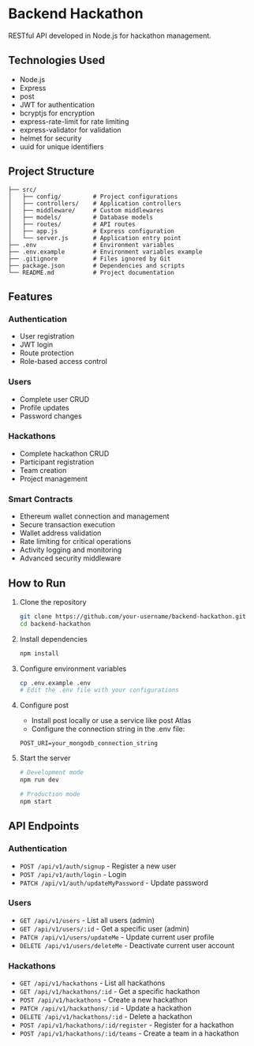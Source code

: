 # Backend Hackathon

RESTful API developed in Node.js for hackathon management.

## Technologies Used

- Node.js
- Express
- post
- JWT for authentication
- bcryptjs for encryption
- express-rate-limit for rate limiting
- express-validator for validation
- helmet for security
- uuid for unique identifiers

## Project Structure

```
├── src/
│   ├── config/         # Project configurations
│   ├── controllers/    # Application controllers
│   ├── middleware/     # Custom middlewares
│   ├── models/         # Database models
│   ├── routes/         # API routes
│   ├── app.js          # Express configuration
│   └── server.js       # Application entry point
├── .env                # Environment variables
├── .env.example        # Environment variables example
├── .gitignore          # Files ignored by Git
├── package.json        # Dependencies and scripts
└── README.md           # Project documentation
```

## Features

### Authentication
- User registration
- JWT login
- Route protection
- Role-based access control

### Users
- Complete user CRUD
- Profile updates
- Password changes

### Hackathons
- Complete hackathon CRUD
- Participant registration
- Team creation
- Project management

### Smart Contracts
- Ethereum wallet connection and management
- Secure transaction execution
- Wallet address validation
- Rate limiting for critical operations
- Activity logging and monitoring
- Advanced security middleware

## How to Run

1. Clone the repository
   ```bash
   git clone https://github.com/your-username/backend-hackathon.git
   cd backend-hackathon
   ```

2. Install dependencies
   ```bash
   npm install
   ```

3. Configure environment variables
   ```bash
   cp .env.example .env
   # Edit the .env file with your configurations
   ```

4. Configure post
   - Install post locally or use a service like post Atlas
   - Configure the connection string in the .env file:
   ```
   POST_URI=your_mongodb_connection_string
   ```

5. Start the server
   ```bash
   # Development mode
   npm run dev
   
   # Production mode
   npm start
   ```

## API Endpoints

### Authentication
- `POST /api/v1/auth/signup` - Register a new user
- `POST /api/v1/auth/login` - Login
- `PATCH /api/v1/auth/updateMyPassword` - Update password

### Users
- `GET /api/v1/users` - List all users (admin)
- `GET /api/v1/users/:id` - Get a specific user (admin)
- `PATCH /api/v1/users/updateMe` - Update current user profile
- `DELETE /api/v1/users/deleteMe` - Deactivate current user account

### Hackathons
- `GET /api/v1/hackathons` - List all hackathons
- `GET /api/v1/hackathons/:id` - Get a specific hackathon
- `POST /api/v1/hackathons` - Create a new hackathon
- `PATCH /api/v1/hackathons/:id` - Update a hackathon
- `DELETE /api/v1/hackathons/:id` - Delete a hackathon
- `POST /api/v1/hackathons/:id/register` - Register for a hackathon
- `POST /api/v1/hackathons/:id/teams` - Create a team in a hackathon
